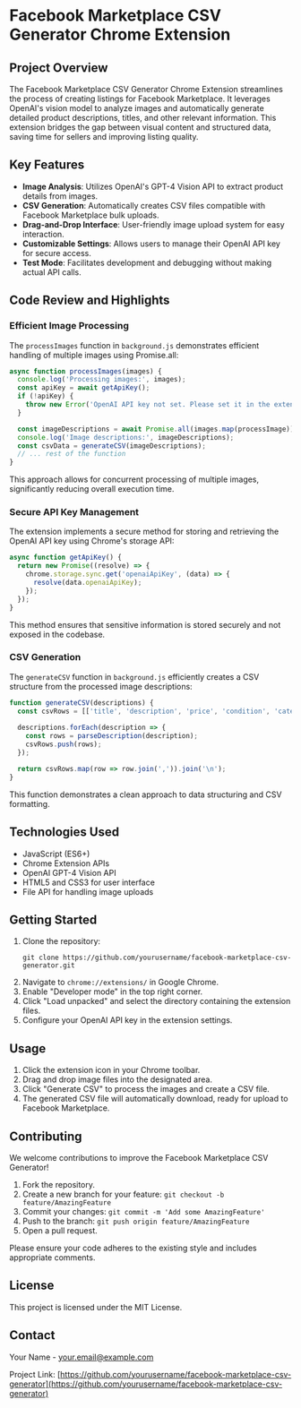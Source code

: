 # Facebook Marketplace CSV Generator Chrome Extension

## Project Overview
The Facebook Marketplace CSV Generator Chrome Extension streamlines the process of creating listings for Facebook Marketplace. It leverages OpenAI's vision model to analyze images and automatically generate detailed product descriptions, titles, and other relevant information. This extension bridges the gap between visual content and structured data, saving time for sellers and improving listing quality.

## Key Features
- **Image Analysis**: Utilizes OpenAI's GPT-4 Vision API to extract product details from images.
- **CSV Generation**: Automatically creates CSV files compatible with Facebook Marketplace bulk uploads.
- **Drag-and-Drop Interface**: User-friendly image upload system for easy interaction.
- **Customizable Settings**: Allows users to manage their OpenAI API key for secure access.
- **Test Mode**: Facilitates development and debugging without making actual API calls.

## Code Review and Highlights

### Efficient Image Processing
The `processImages` function in `background.js` demonstrates efficient handling of multiple images using Promise.all:

```javascript
async function processImages(images) {
  console.log('Processing images:', images);
  const apiKey = await getApiKey();
  if (!apiKey) {
    throw new Error('OpenAI API key not set. Please set it in the extension settings.');
  }

  const imageDescriptions = await Promise.all(images.map(processImage));
  console.log('Image descriptions:', imageDescriptions);
  const csvData = generateCSV(imageDescriptions);
  // ... rest of the function
}
```

This approach allows for concurrent processing of multiple images, significantly reducing overall execution time.

### Secure API Key Management
The extension implements a secure method for storing and retrieving the OpenAI API key using Chrome's storage API:

```javascript
async function getApiKey() {
  return new Promise((resolve) => {
    chrome.storage.sync.get('openaiApiKey', (data) => {
      resolve(data.openaiApiKey);
    });
  });
}
```

This method ensures that sensitive information is stored securely and not exposed in the codebase.

### CSV Generation
The `generateCSV` function in `background.js` efficiently creates a CSV structure from the processed image descriptions:

```javascript
function generateCSV(descriptions) {
  const csvRows = [['title', 'description', 'price', 'condition', 'category']];
  
  descriptions.forEach(description => {
    const rows = parseDescription(description);
    csvRows.push(rows);
  });

  return csvRows.map(row => row.join(',')).join('\n');
}
```

This function demonstrates a clean approach to data structuring and CSV formatting.

## Technologies Used
- JavaScript (ES6+)
- Chrome Extension APIs
- OpenAI GPT-4 Vision API
- HTML5 and CSS3 for user interface
- File API for handling image uploads

## Getting Started
1. Clone the repository:
   ```
   git clone https://github.com/yourusername/facebook-marketplace-csv-generator.git
   ```
2. Navigate to `chrome://extensions/` in Google Chrome.
3. Enable "Developer mode" in the top right corner.
4. Click "Load unpacked" and select the directory containing the extension files.
5. Configure your OpenAI API key in the extension settings.

## Usage
1. Click the extension icon in your Chrome toolbar.
2. Drag and drop image files into the designated area.
3. Click "Generate CSV" to process the images and create a CSV file.
4. The generated CSV file will automatically download, ready for upload to Facebook Marketplace.

## Contributing
We welcome contributions to improve the Facebook Marketplace CSV Generator!

1. Fork the repository.
2. Create a new branch for your feature: `git checkout -b feature/AmazingFeature`
3. Commit your changes: `git commit -m 'Add some AmazingFeature'`
4. Push to the branch: `git push origin feature/AmazingFeature`
5. Open a pull request.

Please ensure your code adheres to the existing style and includes appropriate comments.

## License
This project is licensed under the MIT License.

## Contact
Your Name - your.email@example.com

Project Link: [https://github.com/yourusername/facebook-marketplace-csv-generator](https://github.com/yourusername/facebook-marketplace-csv-generator)
